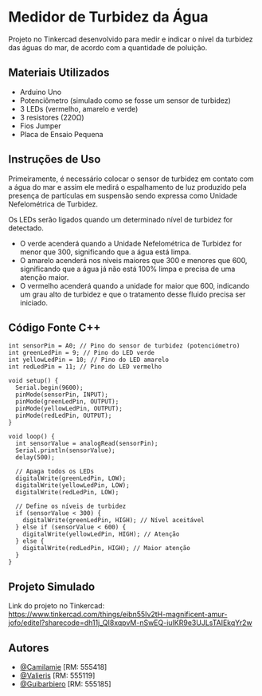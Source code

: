 # Medidor de Turbidez da Água

Projeto no Tinkercad desenvolvido para medir e indicar o nível da turbidez das águas do mar, de acordo com a quantidade de poluição.




## Materiais Utilizados

- Arduino Uno
- Potenciômetro (simulado como se fosse um sensor de turbidez)
- 3 LEDs (vermelho, amarelo e verde)
- 3 resistores (220Ω)
- Fios Jumper
- Placa de Ensaio Pequena


## Instruções de Uso

Primeiramente, é necessário colocar o sensor de turbidez em contato com a água do mar e assim ele medirá o espalhamento de luz produzido pela presença de partículas em suspensão  sendo expressa como Unidade Nefelométrica de Turbidez.

Os LEDs serão ligados quando um determinado nível de turbidez for detectado. 
- O verde acenderá quando a Unidade Nefelométrica de Turbidez for menor que 300, significando que a água está limpa. 
- O amarelo acenderá nos níveis maiores que 300 e menores que 600, significando que a água já não está 100% limpa e precisa de uma atenção maior.
- O vermelho acenderá quando a unidade for maior que 600, indicando um grau alto de turbidez e que o tratamento desse fluido precisa ser iniciado.


## Código Fonte C++

```
int sensorPin = A0; // Pino do sensor de turbidez (potenciómetro)
int greenLedPin = 9; // Pino do LED verde
int yellowLedPin = 10; // Pino do LED amarelo
int redLedPin = 11; // Pino do LED vermelho

void setup() {
  Serial.begin(9600);
  pinMode(sensorPin, INPUT);
  pinMode(greenLedPin, OUTPUT);
  pinMode(yellowLedPin, OUTPUT);
  pinMode(redLedPin, OUTPUT);
}

void loop() {
  int sensorValue = analogRead(sensorPin);
  Serial.println(sensorValue);
  delay(500);

  // Apaga todos os LEDs
  digitalWrite(greenLedPin, LOW);
  digitalWrite(yellowLedPin, LOW);
  digitalWrite(redLedPin, LOW);

  // Define os níveis de turbidez
  if (sensorValue < 300) {
    digitalWrite(greenLedPin, HIGH); // Nível aceitável
  } else if (sensorValue < 600) {
    digitalWrite(yellowLedPin, HIGH); // Atenção
  } else {
    digitalWrite(redLedPin, HIGH); // Maior atenção
  }
}

```
## Projeto Simulado

Link do projeto no Tinkercad: https://www.tinkercad.com/things/eibn55Iv2tH-magnificent-amur-jofo/editel?sharecode=dh11j_QI8xqpvM-nSwEQ-iuIKR9e3UJLsTAIEkqYr2w
## Autores

- [@Camilamie](https://github.com/camilamie) [RM: 555418]
- [@Valieris](https://www.github.com/Valieris) [RM: 555119]
- [@Guibarbiero](https://www.github.com/Guibarbiero) [RM: 555185]